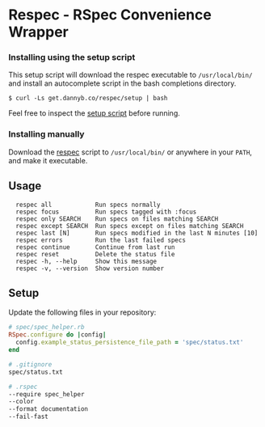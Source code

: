 # Respec - RSpec Convenience Wrapper

### Installing using the setup script

This setup script will download the respec executable to `/usr/local/bin/` and
install an autocomplete script in the bash completions directory.

```shell
$ curl -Ls get.dannyb.co/respec/setup | bash
```

Feel free to inspect the [setup script](setup) before running.


### Installing manually

Download the [respec](respec) script to `/usr/local/bin/` or anywhere in your
`PATH`, and make it executable.


## Usage

```
  respec all            Run specs normally
  respec focus          Run specs tagged with :focus
  respec only SEARCH    Run specs on files matching SEARCH
  respec except SEARCH  Run specs except on files matching SEARCH
  respec last [N]       Run specs modified in the last N minutes [10]
  respec errors         Run the last failed specs
  respec continue       Continue from last run
  respec reset          Delete the status file
  respec -h, --help     Show this message
  respec -v, --version  Show version number
```

## Setup 

Update the following files in your repository:

```ruby
# spec/spec_helper.rb
RSpec.configure do |config|
  config.example_status_persistence_file_path = 'spec/status.txt'
end
```

```bash
# .gitignore
spec/status.txt
```

```bash
# .rspec
--require spec_helper
--color
--format documentation
--fail-fast
```
